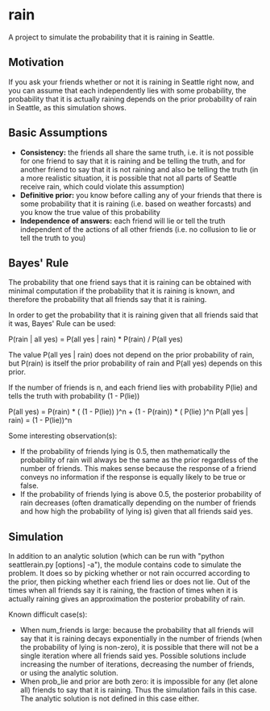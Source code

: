 rain
====

A project to simulate the probability that it is raining in Seattle.

Motivation
----------

If you ask your friends whether or not it is raining in Seattle right now,
and you can assume that each independently lies with some probability,
the probability that it is actually raining depends on the prior probability
of rain in Seattle, as this simulation shows.

Basic Assumptions
-----------------
 * **Consistency:** the friends all share the same truth, i.e. it is not
 possible for one friend to say that it is raining and be telling the truth,
 and for another friend to say that it is not raining and also be telling the
 truth (in a more realistic situation, it is possible that not all parts of
 Seattle receive rain, which could violate this assumption)
 * **Definitive prior:** you know before calling any of your friends that there
 is some probability that it is raining (i.e. based on weather forcasts)
 and you know the true value of this probability
 * **Independence of answers:** each friend will lie or tell the truth
 independent of the actions of all other friends (i.e. no collusion to lie
 or tell the truth to you)

Bayes' Rule
-----------

The probability that one friend says that it is raining can be obtained with
minimal computation if the probability that it is raining is known, and
therefore the probability that all friends say that it is raining.

In order to get the probability that it is raining given that all friends
said that it was, Bayes' Rule can be used:

  P(rain | all yes) = P(all yes | rain) * P(rain) / P(all yes)

The value P(all yes | rain) does not depend on the prior probability of rain,
but P(rain) is itself the prior probability of rain and P(all yes) depends
on this prior.

If the number of friends is n, and each friend lies with probability
P(lie) and tells the truth with probability (1 - P(lie))

  P(all yes) = P(rain) * ( (1 - P(lie)) )^n + (1 - P(rain)) * ( P(lie) )^n
  P(all yes | rain) = (1 - P(lie))^n

Some interesting observation(s):
 * If the probability of friends lying is 0.5, then mathematically the
 probability of rain will always be the same as the prior regardless of the
 number of friends. This makes sense because the response of a friend conveys
 no information if the response is equally likely to be true or false.
 * If the probability of friends lying is above 0.5, the posterior probability
 of rain decreases (often dramatically depending on the number of friends and
 how high the probability of lying is) given that all friends said yes.

Simulation
----------

In addition to an analytic solution (which can be run with
"python seattlerain.py [options] -a"), the module contains code to simulate
the problem. It does so by picking whether or not rain occurred according
to the prior, then picking whether each friend lies or does not lie. Out of
the times when all friends say it is raining, the fraction of times when it
is actually raining gives an approximation the posterior probability of rain.

Known difficult case(s):
 * When num_friends is large: because the probability that all friends will
 say that it is raining decays exponentially in the number of friends (when
 the probability of lying is non-zero), it is possible that there will not
 be a single iteration where all friends said yes. Possible solutions include
 increasing the number of iterations, decreasing the number of friends, or
 using the analytic solution.
 * When prob_lie and prior are both zero: it is impossible for any (let
 alone all) friends to say that it is raining. Thus the simulation fails in
 this case. The analytic solution is not defined in this case either.
